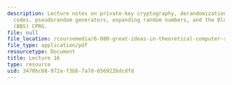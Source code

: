 ```yaml
---
description: Lecture notes on private-key cryptography, derandomization, cryptographic
  codes, pseudorandom generators, expanding random numbers, and the Blum-Blum-Shub
  (BBS) CPRG.
file: null
file_location: /coursemedia/6-080-great-ideas-in-theoretical-computer-science-spring-2008/3470bc68972af3bb7a7d656922bdcdfd_lec16.pdf
file_type: application/pdf
resourcetype: Document
title: Lecture 16
type: resource
uid: 3470bc68-972a-f3bb-7a7d-656922bdcdfd
---
```


